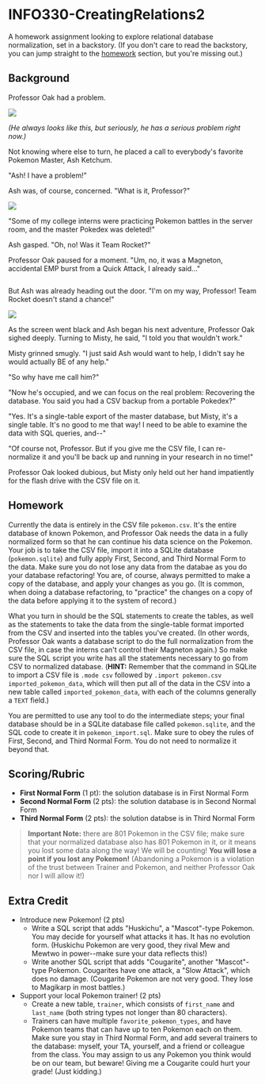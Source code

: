 # INFO330-CreatingRelations2

A homework assignment looking to explore relational database normalization, set in a backstory. (If you don't care to read the backstory, you can jump straight to the [homework](#homework) section, but you're missing out.)

## Background

Professor Oak had a problem. 

![](https://i.gr-assets.com/images/S/compressed.photo.goodreads.com/hostedimages/1379789459i/522786.jpg)

*(He always looks like this, but seriously, he has a serious problem right now.)*

Not knowing where else to turn, he placed a call to everybody's favorite Pokemon Master, Ash Ketchum.

"Ash! I have a problem!"

Ash was, of course, concerned. "What is it, Professor?"

![](https://encrypted-tbn0.gstatic.com/images?q=tbn:ANd9GcRH05YoDkoBGN_gS9ByNYon8rCg6kOH9gABXQ&usqp=CAU)

"Some of my college interns were practicing Pokemon battles in the server room, and the master Pokedex was deleted!"

Ash gasped. "Oh, no! Was it Team Rocket?"

Professor Oak paused for a moment. "Um, no, it was a Magneton, accidental EMP burst from a Quick Attack, I already said..."

![]()

But Ash was already heading out the door. "I'm on my way, Professor! Team Rocket doesn't stand a chance!"

![](https://encrypted-tbn0.gstatic.com/images?q=tbn:ANd9GcReolHiQcHTcL2DMUC6JEzWxGurhUTvj_GNeg&usqp=CAU)

As the screen went black and Ash began his next adventure, Professor Oak sighed deeply. Turning to Misty, he said, "I told you that wouldn't work."

Misty grinned smugly. "I just said Ash would want to help, I didn't say he would actually BE of any help."

"So why have me call him?"

"Now he's occupied, and we can focus on the real problem: Recovering the database. You said you had a CSV backup from a portable Pokedex?"

"Yes. It's a single-table export of the master database, but Misty, it's a single table. It's no good to me that way! I need to be able to examine the data with SQL queries, and--"

"Of course not, Professor. But if you give me the CSV file, I can re-normalize it and you'll be back up and running in your research in no time!"

Professor Oak looked dubious, but Misty only held out her hand impatiently for the flash drive with the CSV file on it.

## Homework

Currently the data is entirely in the CSV file `pokemon.csv`. It's the entire database of known Pokemon, and Professor Oak needs the data in a fully normalized form so that he can continue his data science on the Pokemon. Your job is to take the CSV file, import it into a SQLite database (`pokemon.sqlite`) and fully apply First, Second, and Third Normal Form to the data. Make sure you do not lose any data from the databae as you do your database refactoring! You are, of course, always permitted to make a copy of the database, and apply your changes as you go. (It is common, when doing a database refactoring, to "practice" the changes on a copy of the data before applying it to the system of record.)

What you turn in should be the SQL statements to create the tables, as well as the statements to take the data from the single-table format imported from the CSV and inserted into the tables you've created. (In other words, Professor Oak wants a database script to do the full normalization from the CSV file, in case the interns can't control their Magneton again.) So make sure the SQL script you write has all the statements necessary to go from CSV to normalized database. (**HINT:** Remember that the command in SQLite to import a CSV file is `.mode csv` followed by `.import pokemon.csv imported_pokemon_data`, which will then put all of the data in the CSV into a new table called `imported_pokemon_data`, with each of the columns generally a `TEXT` field.)

You are permitted to use any tool to do the intermediate steps; your final database should be in a SQLite database file called `pokemon.sqlite`, and the SQL code to create it in `pokemon_import.sql`. Make sure to obey the rules of First, Second, and Third Normal Form. You do not need to normalize it beyond that.

## Scoring/Rubric

* **First Normal Form** (1 pt): the solution database is in First Normal Form
* **Second Normal Form** (2 pts): the solution database is in Second Normal Form
* **Third Normal Form** (2 pts): the solution databse is in Third Normal Form

> **Important Note:** there are 801 Pokemon in the CSV file; make sure that your normalized database also has 801 Pokemon in it, or it means you lost some data along the way! We will be counting! **You will lose a point if you lost any Pokemon!** (Abandoning a Pokemon is a violation of the trust between Trainer and Pokemon, and neither Professor Oak nor I will allow it!)

## Extra Credit

* Introduce new Pokemon! (2 pts) 
    * Write a SQL script that adds "Huskichu", a "Mascot"-type Pokemon. You may decide for yourself what attacks it has. It has no evolution form. (Huskichu Pokemon are very good, they rival Mew and Mewtwo in power--make sure your data reflects this!)
    * Write another SQL script that adds "Cougarite", another "Mascot"-type Pokemon. Cougarites have one attack, a "Slow Attack", which does no damage. (Cougarite Pokemon are not very good. They lose to Magikarp in most battles.)
* Support your local Pokemon trainer! (2 pts)
    * Create a new table, `trainer`, which consists of `first_name` and `last_name` (both string types not longer than 80 characters). 
    * Trainers can have multiple `favorite_pokemon_types`, and have Pokemon teams that can have up to ten Pokemon each on them. Make sure you stay in Third Normal Form, and add several trainers to the database: myself, your TA, yourself, and a friend or colleague from the class. You may assign to us any Pokemon you think would be on our team, but beware! Giving me a Cougarite could hurt your grade! (Just kidding.)

